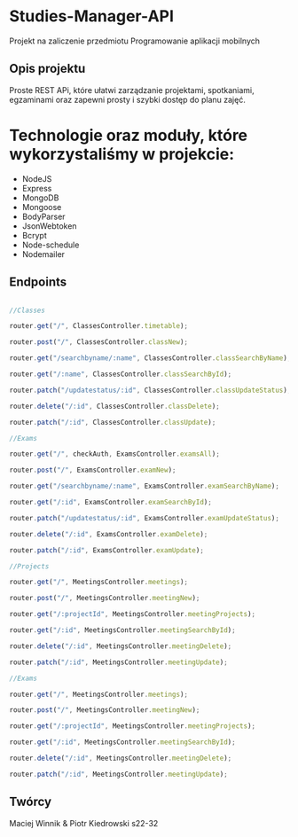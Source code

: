 # Studies-Manager-API

Projekt na zaliczenie przedmiotu Programowanie aplikacji mobilnych

## Opis projektu

Proste REST APi, które ułatwi zarządzanie projektami, spotkaniami, egzaminami oraz zapewni prosty i szybki dostęp do planu zajęć.

# Technologie oraz moduły, które wykorzystaliśmy w projekcie:
* NodeJS
* Express
* MongoDB
* Mongoose
* BodyParser
* JsonWebtoken
* Bcrypt
* Node-schedule
* Nodemailer

## Endpoints

```javascript

//Classes

router.get("/", ClassesController.timetable);

router.post("/", ClassesController.classNew);

router.get("/searchbyname/:name", ClassesController.classSearchByName);

router.get("/:name", ClassesController.classSearchById);

router.patch("/updatestatus/:id", ClassesController.classUpdateStatus);

router.delete("/:id", ClassesController.classDelete);

router.patch("/:id", ClassesController.classUpdate);

//Exams

router.get("/", checkAuth, ExamsController.examsAll);

router.post("/", ExamsController.examNew);

router.get("/searchbyname/:name", ExamsController.examSearchByName);

router.get("/:id", ExamsController.examSearchById);

router.patch("/updatestatus/:id", ExamsController.examUpdateStatus);

router.delete("/:id", ExamsController.examDelete);

router.patch("/:id", ExamsController.examUpdate);

//Projects

router.get("/", MeetingsController.meetings);

router.post("/", MeetingsController.meetingNew);

router.get("/:projectId", MeetingsController.meetingProjects);

router.get("/:id", MeetingsController.meetingSearchById);

router.delete("/:id", MeetingsController.meetingDelete);

router.patch("/:id", MeetingsController.meetingUpdate);

//Exams

router.get("/", MeetingsController.meetings);

router.post("/", MeetingsController.meetingNew);

router.get("/:projectId", MeetingsController.meetingProjects);

router.get("/:id", MeetingsController.meetingSearchById);

router.delete("/:id", MeetingsController.meetingDelete);

router.patch("/:id", MeetingsController.meetingUpdate);

```

## Twórcy
Maciej Winnik & Piotr Kiedrowski s22-32